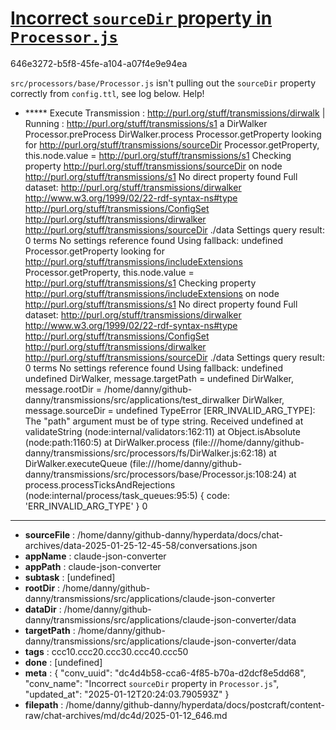 # [Incorrect `sourceDir` property in `Processor.js`](https://claude.ai/chat/dc4d4b58-cca6-4f85-b70a-d2dcf8e5dd68)

646e3272-b5f8-45fe-a104-a07f4e9e94ea

`src/processors/base/Processor.js` isn't pulling out the `sourceDir` property correctly from `config.ttl`, see log below. Help! 
+ ***** Execute Transmission :  <http://purl.org/stuff/transmissions/dirwalk>
| Running : http://purl.org/stuff/transmissions/s1 a DirWalker
Processor.preProcess
DirWalker.process
Processor.getProperty looking for http://purl.org/stuff/transmissions/sourceDir
Processor.getProperty, this.node.value = http://purl.org/stuff/transmissions/s1
Checking property http://purl.org/stuff/transmissions/sourceDir on node http://purl.org/stuff/transmissions/s1
No direct property found
Full dataset: http://purl.org/stuff/transmissions/dirwalker http://www.w3.org/1999/02/22-rdf-syntax-ns#type http://purl.org/stuff/transmissions/ConfigSet
http://purl.org/stuff/transmissions/dirwalker http://purl.org/stuff/transmissions/sourceDir ./data
Settings query result: 0 terms
No settings reference found
Using fallback: undefined
Processor.getProperty looking for http://purl.org/stuff/transmissions/includeExtensions
Processor.getProperty, this.node.value = http://purl.org/stuff/transmissions/s1
Checking property http://purl.org/stuff/transmissions/includeExtensions on node http://purl.org/stuff/transmissions/s1
No direct property found
Full dataset: http://purl.org/stuff/transmissions/dirwalker http://www.w3.org/1999/02/22-rdf-syntax-ns#type http://purl.org/stuff/transmissions/ConfigSet
http://purl.org/stuff/transmissions/dirwalker http://purl.org/stuff/transmissions/sourceDir ./data
Settings query result: 0 terms
No settings reference found
Using fallback: undefined
undefined
DirWalker, message.targetPath = undefined
DirWalker, message.rootDir = /home/danny/github-danny/transmissions/src/applications/test_dirwalker
DirWalker, message.sourceDir = undefined
TypeError [ERR_INVALID_ARG_TYPE]: The "path" argument must be of type string. Received undefined
    at validateString (node:internal/validators:162:11)
    at Object.isAbsolute (node:path:1160:5)
    at DirWalker.process (file:///home/danny/github-danny/transmissions/src/processors/fs/DirWalker.js:62:18)
    at DirWalker.executeQueue (file:///home/danny/github-danny/transmissions/src/processors/base/Processor.js:108:24)
    at process.processTicksAndRejections (node:internal/process/task_queues:95:5) {
  code: 'ERR_INVALID_ARG_TYPE'
}
0

---

* **sourceFile** : /home/danny/github-danny/hyperdata/docs/chat-archives/data-2025-01-25-12-45-58/conversations.json
* **appName** : claude-json-converter
* **appPath** : claude-json-converter
* **subtask** : [undefined]
* **rootDir** : /home/danny/github-danny/transmissions/src/applications/claude-json-converter
* **dataDir** : /home/danny/github-danny/transmissions/src/applications/claude-json-converter/data
* **targetPath** : /home/danny/github-danny/transmissions/src/applications/claude-json-converter/data
* **tags** : ccc10.ccc20.ccc30.ccc40.ccc50
* **done** : [undefined]
* **meta** : {
  "conv_uuid": "dc4d4b58-cca6-4f85-b70a-d2dcf8e5dd68",
  "conv_name": "Incorrect `sourceDir` property in `Processor.js`",
  "updated_at": "2025-01-12T20:24:03.790593Z"
}
* **filepath** : /home/danny/github-danny/hyperdata/docs/postcraft/content-raw/chat-archives/md/dc4d/2025-01-12_646.md